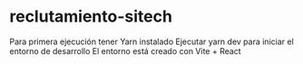 # reclutamiento-sitech
Para primera ejecución tener Yarn instalado
Ejecutar yarn dev para iniciar el entorno de desarrollo
El entorno está creado con Vite + React
